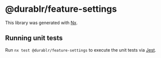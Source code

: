 # @durablr/feature-settings

This library was generated with [Nx](https://nx.dev).

## Running unit tests

Run `nx test @durablr/feature-settings` to execute the unit tests via [Jest](https://jestjs.io).

